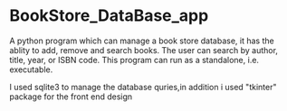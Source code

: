# BookStore_DataBase_app
A python program which can manage a book store database, it has the ablity to add, remove and search books.
The user can search by author, title, year, or ISBN code.
This program can run as a standalone, i.e. executable.

I used sqlite3 to manage the database quries,in addition i used "tkinter" package for the front end design 
